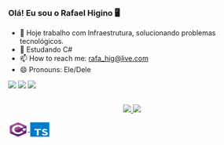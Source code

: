### Olá! Eu sou o Rafael Higino 🖥

- 🔭 Hoje trabalho com Infraestrutura, solucionando problemas tecnológicos.
- 🌱 Estudando C#
- 📫 How to reach me: rafa_hig@live.com
- 😄 Pronouns: Ele/Dele
<div>
 <a href="https://www.linkedin.com/in/rafael-higino" target="_blank"><img src="https://img.shields.io/badge/LinkedIn-0077B5?style=for-the-badge&logo=linkedin&logoColor=white" target="_blank"></a>
 <a href="https://www.instagram.com/rafa_higino/"><img src="https://img.shields.io/badge/Instagram-E4405F?style=for-the-badge&logo=instagram&logoColor=white" target="_blank"></a>
 <a href="https://discord.gg/TyaghPev" target="_blank"><img src="https://img.shields.io/badge/Discord-7289DA?style=for-the-badge&logo=discord&logoColor=white" target="_blank"></a> 
</div>



##
<div align="center">
  <a href="https://github.com/rafahigino">
  <img height="180em" src="https://github-readme-stats.vercel.app/api?username=rafahigino&show_icons=true&theme=tokyonight&include_all_commits=true&count_private=true"/>
  <img height="180em" src="https://github-readme-stats.vercel.app/api/top-langs/?username=rafahigino&layout=compact&langs_count=7&theme=tokyonight"/>
</div>
  
<div style="display: inline_block"><br>
  <img align="center" alt="Rafa-Csharp" height="30" width="40" src="https://raw.githubusercontent.com/devicons/devicon/master/icons/csharp/csharp-original.svg">
  <img align="center" alt="Rafa-Ts" height="30" width="40" src="https://raw.githubusercontent.com/devicons/devicon/master/icons/typescript/typescript-plain.svg">  
</div>






 


